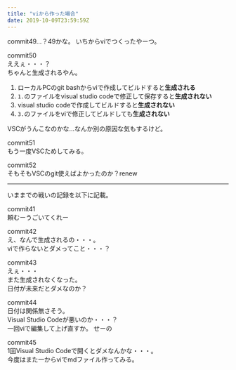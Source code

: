 ```yaml
---
title: "viから作った場合"
date: 2019-10-09T23:59:59Z
---
```


commit49…？49かな。
いちからviでつくったやーつ。  

commit50  
ええぇ・・・？  
ちゃんと生成されるやん。  

1. ローカルPCのgit bashからviで作成してビルドすると**生成される**
2. `1.`のファイルをvisual studio codeで修正して保存すると**生成されない**
3. visual studio codeで作成してビルドすると**生成されない**
4. `3.`のファイルをviで修正してビルドしても**生成されない**

VSCがうんこなのかな…なんか別の原因な気もするけど。

commit51  
もう一度VSCためしてみる。

commit52  
そもそもVSCのgit使えばよかったのか？renew

---
いままでの戦いの記録を以下に記載。


commit41  
頼むーうごいてくれー  


commit42  
え、なんで生成されるの・・・。  
viで作らないとダメってこと・・・？  


commit43  
えぇ・・・  
また生成されなくなった。  
日付が未来だとダメなのか？  


commit44  
日付は関係無さそう。  
Visual Studio Codeが悪いのか・・・？  
一回viで編集して上げ直すか。 せーの  


commit45  
1回Visual Studio Codeで開くとダメなんかな・・・。  
今度はまた一からviでmdファイル作ってみる。  



